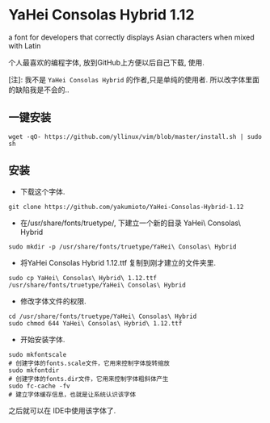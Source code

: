 # YaHei Consolas Hybrid 1.12

a font for developers that correctly displays Asian characters when mixed with Latin

个人最喜欢的编程字体, 放到GitHub上方便以后自己下载, 使用.

[注]: 我不是 `YaHei Consolas Hybrid` 的作者,只是单纯的使用者. 所以改字体里面的缺陷我是不会的..

## 一键安装

```
wget -qO- https://github.com/yllinux/vim/blob/master/install.sh | sudo sh
```

## 安装
+ 下载这个字体.
```
git clone https://github.com/yakumioto/YaHei-Consolas-Hybrid-1.12
```
+ 在/usr/share/fonts/truetype/, 下建立一个新的目录 YaHei\ Consolas\ Hybrid
```
sudo mkdir -p /usr/share/fonts/truetype/YaHei\ Consolas\ Hybrid
```
+ 将YaHei Consolas Hybrid 1.12.ttf 复制到刚才建立的文件夹里.
```
sudo cp YaHei\ Consolas\ Hybrid\ 1.12.ttf /usr/share/fonts/truetype/YaHei\ Consolas\ Hybrid
```
+ 修改字体文件的权限.
```
cd /usr/share/fonts/truetype/YaHei\ Consolas\ Hybrid
sudo chmod 644 YaHei\ Consolas\ Hybrid\ 1.12.ttf
```
+ 开始安装字体.
```
sudo mkfontscale
# 创建字体的fonts.scale文件，它用来控制字体旋转缩放
sudo mkfontdir
# 创建字体的fonts.dir文件，它用来控制字体粗斜体产生
sudo fc-cache -fv
# 建立字体缓存信息，也就是让系统认识该字体
```
之后就可以在 IDE中使用该字体了.
